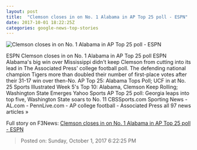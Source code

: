 ```yaml
---
layout: post
title:  "Clemson closes in on No. 1 Alabama in AP Top 25 poll - ESPN"
date: 2017-10-01 18:22:25Z
categories: google-news-top-stories
---
```


![Clemson closes in on No. 1 Alabama in AP Top 25 poll - ESPN](http://a1.espncdn.com/combiner/i?img=%2Fphoto%2F2017%2F0930%2Fr267228_1296x729_16%2D9.jpg)

ESPN Clemson closes in on No. 1 Alabama in AP Top 25 poll ESPN Alabama's big win over Mississippi didn't keep Clemson from cutting into its lead in The Associated Press' college football poll. The defending national champion Tigers more than doubled their number of first-place votes after their 31-17 win over then-No. AP Top 25: Alabama Tops Poll; UCF in at No. 25 Sports Illustrated Week 5's Top 10: Alabama, Clemson Keep Rolling; Washington State Emerges Yahoo Sports AP Top 25 poll: Georgia leaps into top five, Washington State soars to No. 11 CBSSports.com Sporting News - AL.com - PennLive.com - AP college football - Associated Press all 97 news articles »


Full story on F3News: [Clemson closes in on No. 1 Alabama in AP Top 25 poll - ESPN](http://www.f3nws.com/n/vrPvPF)

> Posted on: Sunday, October 1, 2017 6:22:25 PM
